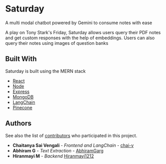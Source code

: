                         
# Saturday

A multi modal chatbot powered by Gemini to consume notes with ease

A play on Tony Stark's Friday, Saturday allows users query their PDF notes and get custom responses with the help of embeddings. Users can also query their notes using images of question banks


 
## Built With

Saturday is built using the MERN stack

- [React](https://react.dev/)
- [Node](https://nodejs.org/en)
- [Express](https://expressjs.com/)
- [MongoDB](https://www.mongodb.com/)
- [LangChain](https://www.langchain.com/)
- [Pinecone](https://www.pinecone.io/)

 
## Authors

See also the list of
[contributors](https://github.com/chai-v/Saturday/graphs/contributors)
who participated in this project.

- **Chaitanya Sai Vengali** - _Frontend and LangChain_ - [chai-v](https://github.com/chai-v)
- **Abhiram G** - _Text Extraction_ - [AbhiramGarg](https://github.com/AbhiramGarg)
- **Hiranmayi M** - _Backend_ [Hiranmayi1212](https://github.com/Hiranmayi1212)

